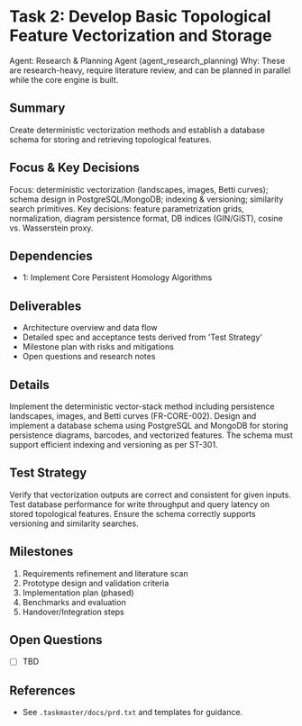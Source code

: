# Task 2: Develop Basic Topological Feature Vectorization and Storage

Agent: Research & Planning Agent (agent_research_planning)
Why: These are research-heavy, require literature review, and can be planned in parallel while the core engine is built.

## Summary
Create deterministic vectorization methods and establish a database schema for storing and retrieving topological features.

## Focus & Key Decisions
Focus: deterministic vectorization (landscapes, images, Betti curves); schema design in PostgreSQL/MongoDB; indexing & versioning; similarity search primitives.
Key decisions: feature parametrization grids, normalization, diagram persistence format, DB indices (GIN/GiST), cosine vs. Wasserstein proxy.

## Dependencies
- 1: Implement Core Persistent Homology Algorithms

## Deliverables
- Architecture overview and data flow
- Detailed spec and acceptance tests derived from 'Test Strategy'
- Milestone plan with risks and mitigations
- Open questions and research notes

## Details
Implement the deterministic vector-stack method including persistence landscapes, images, and Betti curves (FR-CORE-002). Design and implement a database schema using PostgreSQL and MongoDB for storing persistence diagrams, barcodes, and vectorized features. The schema must support efficient indexing and versioning as per ST-301.

## Test Strategy
Verify that vectorization outputs are correct and consistent for given inputs. Test database performance for write throughput and query latency on stored topological features. Ensure the schema correctly supports versioning and similarity searches.

## Milestones
1. Requirements refinement and literature scan
2. Prototype design and validation criteria
3. Implementation plan (phased)
4. Benchmarks and evaluation
5. Handover/Integration steps

## Open Questions
- [ ] TBD

## References
- See `.taskmaster/docs/prd.txt` and templates for guidance.